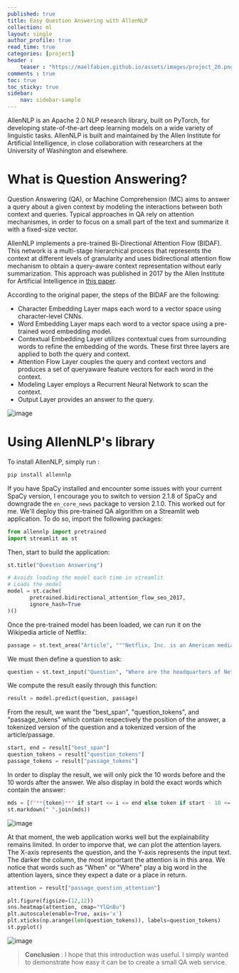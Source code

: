 ```yaml
---
published: true
title: Easy Question Answering with AllenNLP
collection: ml
layout: single
author_profile: true
read_time: true
categories: [project]
header :
    teaser : "https://maelfabien.github.io/assets/images/project_20.png"
comments : true
toc: true
toc_sticky: true
sidebar:
    nav: sidebar-sample
---
```


AllenNLP is an Apache 2.0 NLP research library, built on PyTorch, for developing state-of-the-art deep learning models on a wide variety of linguistic tasks. AllenNLP is built and maintained by the Allen Institute for Artificial Intelligence, in close collaboration with researchers at the University of Washington and elsewhere.

<script type="text/javascript" async
src="https://cdn.mathjax.org/mathjax/latest/MathJax.js?config=TeX-MML-AM_CHTML">
</script>

# What is Question Answering?

Question Answering (QA), or Machine Comprehension (MC) aims to answer a query about a given context by modeling the interactions between both context and queries. Typical approaches in QA rely on attention mechanismes, in order to focus on a small part of the text and summarize it with a fixed-size vector.

AllenNLP implements a pre-trained Bi-Directional Attention Flow (BIDAF). This network is a multi-stage hierarchical process that represents the context at different levels of granularity and uses bidirectional attention flow mechanism to obtain a query-aware context representation without early summarization. This approach was published in 2017 by the Allen Institute for Artificial Intelligence in [this paper](https://arxiv.org/pdf/1611.01603.pdf).

According to the original paper, the steps of the BIDAF are the following:
- Character Embedding Layer maps each word to a vector space using character-level CNNs.
- Word Embedding Layer maps each word to a vector space using a pre-trained word embedding model.
- Contextual Embedding Layer utilizes contextual cues from surrounding words to refine
the embedding of the words. These first three layers are applied to both the query and context.
- Attention Flow Layer couples the query and context vectors and produces a set of queryaware feature vectors for each word in the context.
- Modeling Layer employs a Recurrent Neural Network to scan the context.
- Output Layer provides an answer to the query.

![image](https://maelfabien.github.io/assets/images/bidaf.png)

# Using AllenNLP's library

To install AllenNLP, simply run : 

 ```bash
 pip install allennlp
 ```

If you have SpaCy installed and encounter some issues with your current SpaCy version, I encourage you to switch to version 2.1.8 of SpaCy and downgrade the `en_core_news` package to version 2.1.0. This worked out for me. We'll deploy this pre-trained QA algorithm on a Streamlit web application. To do so, import the following packages:

```python
from allennlp import pretrained
import streamlit as st
```

Then, start to build the application:

```python
st.title("Question Answering")

# Avoids loading the model each time in streamlit
# Loads the model
model = st.cache(
       pretrained.bidirectional_attention_flow_seo_2017,
       ignore_hash=True
)()
```

Once the pre-trained model has been loaded, we can run it on the Wikipedia article of Netflix:

```python
passage = st.text_area("Article", """Netflix, Inc. is an American media-services provider and production company headquartered in Los Gatos, California, founded in 1997 by Reed Hastings and Marc Randolph in Scotts Valley, California. The company's primary business is its subscription-based streaming service which offers online streaming of a library of films and television programs, including those produced in-house. As of April 2019, Netflix had over 148 million paid subscriptions worldwide, including 60 million in the United States, and over 154 million subscriptions total including free trials. It is available worldwide except in mainland China (due to local restrictions), Syria, North Korea, and Crimea (due to US sanctions). The company also has offices in the Netherlands, Brazil, India, Japan, and South Korea. Netflix is a member of the Motion Picture Association (MPA). Netflix's initial business model included DVD sales and rental by mail, but Hastings abandoned the sales about a year after the company's founding to focus on the initial DVD rental business. Netflix expanded its business in 2010 with the introduction of streaming media while retaining the DVD and Blu-ray rental business. The company expanded internationally in 2010 with streaming available in Canada, followed by Latin America and the Caribbean. Netflix entered the content-production industry in 2012, debuting its first series Lilyhammer. Since 2012, Netflix has taken more of an active role as producer and distributor for both film and television series, and to that end, it offers a variety of "Netflix Original" content through its online library. By January 2016, Netflix services operated in more than 190 countries. Netflix released an estimated 126 original series and films in 2016, more than any other network or cable channel. Their efforts to produce new content, secure the rights for additional content, and diversify through 190 countries have resulted in the company racking up billions in debt: $21.9 billion as of September 2017, up from $16.8 billion from the previous year. $6.5 billion of this is long-term debt, while the remaining is in long-term obligations. In October 2018, Netflix announced it would raise another $2 billion in debt to help fund new content.""")
```

We must then define a question to ask:

```python
question = st.text_input("Question", "Where are the headquarters of Netflix?")
```

We compute the result easily through this function:

```python
result = model.predict(question, passage)
```

From the result, we want the "best_span", "question_tokens", and "passage_tokens" which contain respectively the position of the answer, a tokenized version of the question and a tokenized version of the article/passage.

```python
start, end = result["best_span"]
question_tokens = result["question_tokens"]
passage_tokens = result["passage_tokens"]
```

In order to display the result, we will only pick the 10 words before and the 10 words after the answer. We also display in bold the exact words which contain the answer:

```python
mds = [f"**{token}**" if start <= i <= end else token if start - 10 <= i <= end + 10 else "" for i, token in enumerate(passage_tokens)]
st.markdown(" ".join(mds))
```

![image](https://maelfabien.github.io/assets/images/app_qa.png)

At that moment, the web application works well but the explainability remains limited. In order to imporve that, we can plot the attention layers. The X-axis represents the question, and the Y-axis represents the input text. The darker the column, the most important the attention is in this area. We notice that words such as "When" or "Where" play a big word in the attention layers, since they expect a date or a place in return.

```python
attention = result["passage_question_attention"]

plt.figure(figsize=(12,12))
sns.heatmap(attention, cmap="YlGnBu")
plt.autoscale(enable=True, axis='x')
plt.xticks(np.arange(len(question_tokens)), labels=question_tokens)
st.pyplot()
```

![image](https://maelfabien.github.io/assets/images/app_attention.png)

> **Conclusion** : I hope that this introduction was useful. I simply wanted to demonstrate how easy it can be to create a small QA web service.
